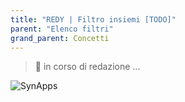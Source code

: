 ```yaml
---
title: "REDY | Filtro insiemi [TODO]"
parent: "Elenco filtri"
grand_parent: Concetti
---
```



> 🚧 in corso di redazione ...

![SynApps](../../assets/under-progress.gif)

